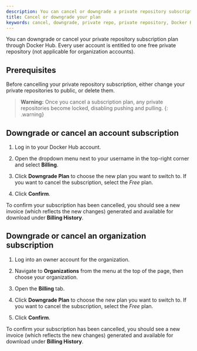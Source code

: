 ```yaml
---
description: You can cancel or downgrade a private repository subscription through Docker Hub
title: Cancel or downgrade your plan
keywords: cancel, downgrade, private repo, private repository, Docker Hub, Hub
---
```


You can downgrade or cancel your private repository subscription plan through Docker Hub. Every user account is entitled to one free private repository (not applicable for organization accounts).

## Prerequisites
Before cancelling your private repository subscription, either change your private repositories to public, or delete them.

>**Warning:** Once you cancel a subscription plan, any private repositories become locked, disabling pushing and pulling.
{: .warning}

## Downgrade or cancel an account subscription

1. Log in to your Docker Hub account.

2. Open the dropdown menu next to your username in the top-right corner and select **Billing**.

3. Click **Downgrade Plan** to choose the new plan you want to switch to. If you want to cancel the subscription, select the _Free_ plan.

4. Click **Confirm**.

To confirm your subscription has been cancelled, you should see a new invoice (which reflects the new changes) generated and available for download under **Billing History**.



## Downgrade or cancel an organization subscription

1. Log into an owner account for the organization.

2. Navigate to **Organizations** from the menu at the top of the page, then choose your organization.

3. Open the **Billing** tab.

3. Click **Downgrade Plan** to choose the new plan you want to switch to. If you want to cancel the subscription, select the _Free_ plan.

4. Click **Confirm**.

To confirm your subscription has been cancelled, you should see a new invoice (which reflects the new changes) generated and available for download under **Billing History**.

